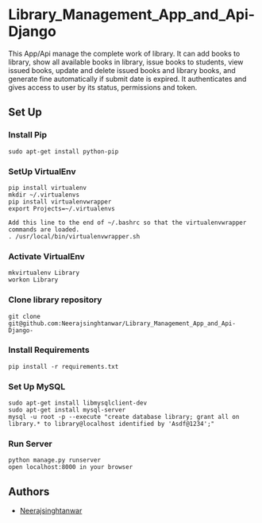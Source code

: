 
# Library_Management_App_and_Api-Django

This App/Api manage the complete work of library. It can add books to library, show all available books in library, issue books to students, view issued books, update and delete issued books and library books, and generate fine automatically if submit date is expired. It authenticates and gives access to user by its status, permissions and token.

## Set Up

### Install Pip
	sudo apt-get install python-pip

### SetUp VirtualEnv

	pip install virtualenv
	mkdir ~/.virtualenvs
	pip install virtualenvwrapper
	export Projects=~/.virtualenvs
	
	Add this line to the end of ~/.bashrc so that the virtualenvwrapper commands are loaded.
	. /usr/local/bin/virtualenvwrapper.sh

### Activate VirtualEnv
	mkvirtualenv Library
	workon Library

### Clone library repository
	git clone git@github.com:Neerajsinghtanwar/Library_Management_App_and_Api-Django-

### Install Requirements
	pip install -r requirements.txt

### Set Up MySQL
	sudo apt-get install libmysqlclient-dev
	sudo apt-get install mysql-server
	mysql -u root -p --execute "create database library; grant all on library.* to library@localhost identified by 'Asdf@1234';"

### Run Server
	python manage.py runserver
	open localhost:8000 in your browser
## Authors

- [Neerajsinghtanwar](https://github.com/Neerajsinghtanwar/Library_Management_App_and_Api-Django-.git)

  